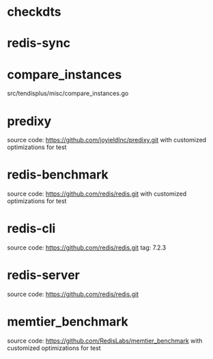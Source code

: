 # checkdts

# redis-sync

# compare_instances
src/tendisplus/misc/compare_instances.go

# predixy
source code: https://github.com/joyieldInc/predixy.git
with customized optimizations for test

# redis-benchmark
source code: https://github.com/redis/redis.git
with customized optimizations for test

# redis-cli
source code: https://github.com/redis/redis.git
tag: 7.2.3

# redis-server
source code: https://github.com/redis/redis.git

# memtier_benchmark
source code: https://github.com/RedisLabs/memtier_benchmark
with customized optimizations for test
